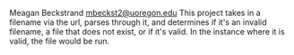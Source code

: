 Meagan Beckstrand
mbeckst2@uoregon.edu
This project takes in a filename via the url, parses through it, and determines if it's an invalid filename, a file that does not exist, or if it's valid. In the instance where it is valid, the file would be run.
